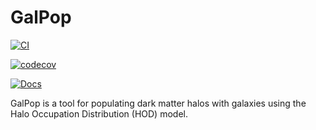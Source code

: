 # GalPop

[![CI](https://github.com/KSU-Cosmo/GalPop/actions/workflows/ci.yml/badge.svg)](https://github.com/KSU-Cosmo/GalPop/actions/workflows/ci.yml)

[![codecov](https://codecov.io/gh/KSU-Cosmo/GalPop/graph/badge.svg?token=43UK7SMTWP)](https://codecov.io/gh/KSU-Cosmo/GalPop)

[![Docs](https://img.shields.io/badge/docs-dev-blue.svg)](https://KSU-Cosmo.github.io/GalPop.jl/dev)

GalPop is a tool for populating dark matter halos with galaxies using the Halo Occupation Distribution (HOD) model.